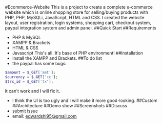 
#Ecommerce-Website
This is a project to create a complete e-commerce website which is online shopping store for selling/buying products with PHP, PHP, MySQLi, JavaScript, HTML and CSS. I created the website layout, user registration, login systems, shopping cart, checkout system, paypal integration system and admin panel.
##Quick Start
##Requirements
* PHP & MySQL
* XAMPP & Brackets
* HTML & CSS
* Javascript
This's all. It's base of PHP environment!
##Installation
* Install the XAMPP and Brackets.
##To do list
* the paypal has some bugs:
```php
$amount = $_GET['amt']; 
$currency = $_GET['cc']; 
$trx_id = $_GET['tx']; 
```
it can't work and I will fix it.
* I think the UI is too ugly and I will make it more good-looking.
##Custom
##Architecture
##Demo show
##Screenshots
##Discuss
* [submit issue](https://github.com/shi-edward/Ecommerce-website/issues)
* email: edwardshi95@gmail.com
